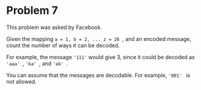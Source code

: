 # Problem 7

 This problem was asked by Facebook.

Given the mapping  ```a = 1, b = 2, ... z = 26 ```, and an encoded message, count the number of ways it can be decoded.

For example, the message ```'111'``` would give 3, since it could be decoded as  ```'aaa' ```,  ```'ka' ```, and  ```'ak' ```.

You can assume that the messages are decodable. For example,  ```'001' ``` is not allowed.



